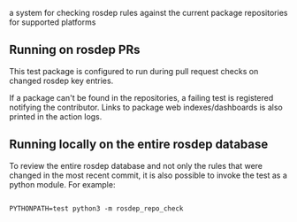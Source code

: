  a system for checking rosdep rules against the current package repositories for supported platforms

## Running on rosdep PRs

This test package is configured to run during pull request checks on changed rosdep key entries.

If a package can't be found in the repositories, a failing test is registered notifying the contributor.
Links to package web indexes/dashboards is also printed in the action logs.


## Running locally on the entire rosdep database

To review the entire rosdep database and not only the rules that were changed in the most recent commit, it is also possible to invoke the test as a python module. For example:
```

PYTHONPATH=test python3 -m rosdep_repo_check
```
